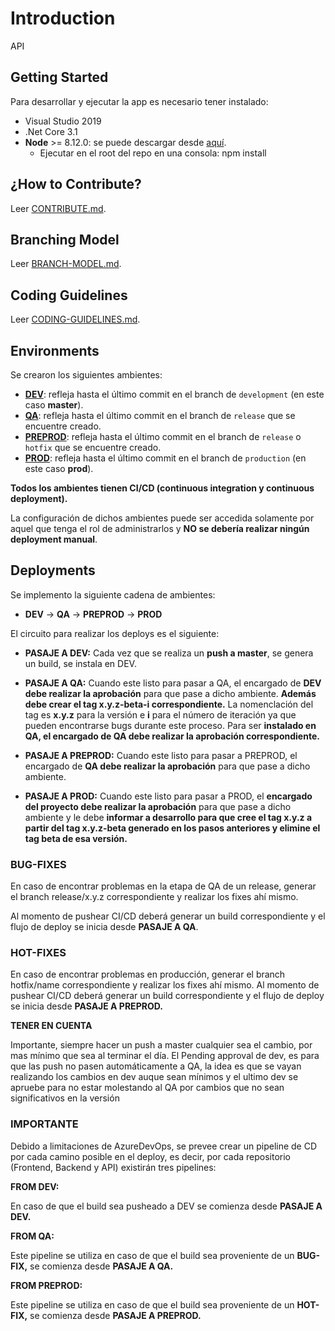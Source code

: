 # Introduction 

API

## Getting Started

Para desarrollar y ejecutar la app es necesario tener instalado:

- Visual Studio 2019
- .Net Core 3.1
- **Node** >= 8.12.0: se puede descargar desde [aquí](https://nodejs.org/en/).
  - Ejecutar en el root del repo en una consola: npm install

## ¿How to Contribute?

Leer [CONTRIBUTE.md](CONTRIBUTE.md).

## Branching Model

Leer [BRANCH-MODEL.md](BRANCH-MODEL.md).

## Coding Guidelines

Leer [CODING-GUIDELINES.md](CODING-GUIDELINES.md).

## Environments

Se crearon los siguientes ambientes:

- **[DEV](http://dev.....originsw.com/swagger)**: refleja hasta el último commit en el branch de `development` (en este caso **master**).
- **[QA](http://qa.....originsw.com/swagger)**: refleja hasta el último commit en el branch de `release` que se encuentre creado.
- **[PREPROD](http://preprod.....originsw.com/swagger)**: refleja hasta el último commit en el branch de `release` o `hotfix` que se encuentre creado.
- **[PROD](http://www.....originsw.com/swagger)**: refleja hasta el último commit en el branch de `production` (en este caso **prod**).

**Todos los ambientes tienen CI/CD (continuous integration y continuous deployment).** 

La configuración de dichos ambientes puede ser accedida solamente por aquel que tenga el rol de administrarlos y **NO se debería realizar ningún deployment manual**.

## Deployments

Se implemento la siguiente cadena de ambientes:

- **DEV** -> **QA** -> **PREPROD** -> **PROD**

El circuito para realizar los deploys es el siguiente:

- **PASAJE A DEV:**
  Cada vez que se realiza un **push a master**, se genera un build, se instala en DEV.

- **PASAJE A QA:** 
  Cuando este listo para pasar a QA, el encargado de **DEV debe realizar la aprobación** para que pase a dicho ambiente. **Además debe crear el tag x.y.z-beta-i correspondiente.**
  La nomenclación del tag es **x.y.z** para la versión e **i** para el número de iteración ya que pueden encontrarse bugs durante este proceso.
  Para ser **instalado en QA, el encargado de QA debe realizar la aprobación correspondiente.**
- **PASAJE A PREPROD:** 
  Cuando este listo para pasar a PREPROD, el encargado de **QA debe realizar la aprobación** para que pase a dicho ambiente.
- **PASAJE A PROD:** 
  Cuando este listo para pasar a PROD, el **encargado del proyecto debe realizar la aprobación** para que pase a dicho ambiente y le debe **informar a desarrollo para que cree el tag x.y.z a partir del tag x.y.z-beta generado en los pasos anteriores y elimine el tag beta de esa versión.**

 

### BUG-FIXES

En caso de encontrar problemas en la etapa de QA de un release, generar el branch release/x.y.z correspondiente y realizar los fixes ahí mismo. 

Al momento de pushear CI/CD deberá generar un build correspondiente y el flujo de deploy se inicia desde **PASAJE A QA**.

 

### HOT-FIXES

En caso de encontrar problemas en producción, generar el branch hotfix/name correspondiente y realizar los fixes ahí mismo. Al momento de pushear CI/CD deberá generar un build correspondiente y el flujo de deploy se inicia desde **PASAJE A PREPROD.**

 

**TENER EN CUENTA**

Importante, siempre hacer un push a master cualquier sea el cambio, por mas mínimo que sea al terminar el día.
El Pending approval de dev, es para que las push no pasen automáticamente a QA, la idea es que se vayan realizando los cambios en dev auque sean mínimos y el ultimo dev se apruebe para no estar molestando al QA por cambios que no sean significativos en la versión



### IMPORTANTE

Debido a limitaciones de AzureDevOps, se prevee crear un pipeline de CD por cada camino posible en el deploy, es decir, por cada repositorio (Frontend, Backend y API) existirán tres pipelines:

 **FROM DEV:**

En caso de que el build sea pusheado a DEV se comienza desde **PASAJE A DEV.**

**FROM QA:** 

Este pipeline se utiliza en caso de que el build sea proveniente de un **BUG-FIX,** se comienza desde **PASAJE A QA.**

 **FROM PREPROD:**

Este pipeline se utiliza en caso de que el build sea proveniente de un **HOT-FIX,** se comienza desde **PASAJE A PREPROD.**